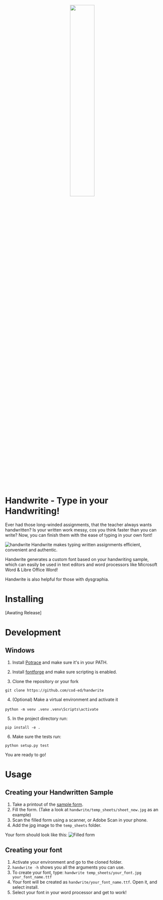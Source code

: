 <p align="center">
    <a href="https://github.com/cod-ed/simulate">
        <img src="https://raw.githubusercontent.com/cod-ed/assets/handwrite/logo.svg" width=40%>
        </img>
    </a>
</p>

# Handwrite - Type in your Handwriting!

Ever had those long-winded assignments, that the teacher always wants handwritten?
Is your written work messy, cos you think faster than you can write?
Now, you can finish them with the ease of typing in your own font!

![handwrite](https://media.giphy.com/media/kpY0lB57CgRsgOJMTM/giphy.gif)
Handwrite makes typing written assignments efficient, convenient and authentic.

Handwrite generates a custom font based on your handwriting sample, which can easily be used in text editors and word processors like Microsoft Word & Libre Office Word!

Handwrite is also helpful for those with dysgraphia.

# Installing
[Awating Release]

# Development

## Windows

1. Install [Potrace](http://potrace.sourceforge.net/#downloading) and make sure it's in your PATH.

2. Install [fontforge](https://fontforge.org/en-US/downloads/) and make sure scripting is enabled.

3. Clone the repository or your fork

`git clone https://github.com/cod-ed/handwrite`

4. (Optional) Make a virtual environment and activate it

`python -m venv .venv`
`.venv\Scripts\activate`

5. In the project directory run:

`pip install -e .`

6. Make sure the tests run:

`python setup.py test`

You are ready to go!

# Usage

## Creating your Handwritten Sample 

1. Take a printout of the [sample form](https://github.com/cod-ed/handwrite/raw/main/handwrite_sample.pdf).
2. Fill the form. (Take a look at `handwrite/temp_sheets/sheet_new.jpg` as an example)
3. Scan the filled form using a scanner, or Adobe Scan in your phone.
4. Add the jpg image to the `temp_sheets` folder.

Your form should look like this:
![Filled form](temp_sheets/sheet_new.jpg)

## Creating your font
1. Activate your environment and go to the cloned folder.
2. `handwrite -h` shows you all the arguments you can use.
3. To create your font, type: `handwrite temp_sheets/your_font.jpg your_font_name.ttf`
4. Your font will be created as `handwrite/your_font_name.ttf`. Open it, and select install.
4. Select your font in your word processor and get to work!
